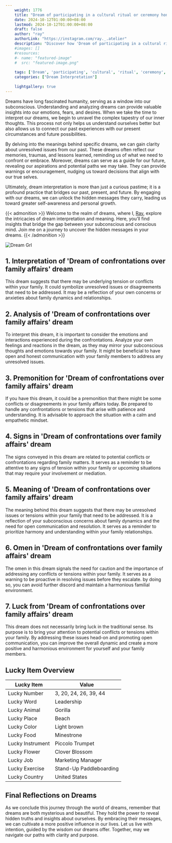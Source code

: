 ```yaml
---
    weight: 1776
    title: "Dream of participating in a cultural ritual or ceremony honoring your ancestors."  # Assuming 'title' column exists
    date: 2024-10-12T01:00:00+08:00
    lastmod: 2024-10-12T01:00:00+08:00
    draft: false
    author: "ray"
    authorLink: "https://instagram.com/ray._.atelier"
    description: "Discover how 'Dream of participating in a cultural ritual or ceremony honoring your ancestors.' can interpret your future and uncover its significant meanings in your life."
    #images: []
    #resources:
    #- name: "featured-image"
    #  src: "featured-image.png"
    
    tags: ['Dream', 'participating', 'cultural', 'ritual', 'ceremony', 'honoring', 'ancestors']
    categories: ["Dream Interpretation"]
    
    lightgallery: true
---
```

    
Dreams have long fascinated humanity, serving as a window into our subconscious. Understanding and analyzing dreams can provide valuable insights into our emotions, fears, and desires. When we take the time to interpret our dreams, we begin to unravel the complex tapestry of our inner thoughts. This process not only helps us understand ourselves better but also allows us to connect our past experiences with our present circumstances and future possibilities.

By delving into the meanings behind specific dreams, we can gain clarity about unresolved issues from our past. These dreams often reflect our memories, traumas, and lessons learned, reminding us of what we need to confront or embrace. Moreover, dreams can serve as a guide for our future, revealing our aspirations and potential paths we may take. They can provide warnings or encouragement, nudging us toward decisions that align with our true selves.

Ultimately, dream interpretation is more than just a curious pastime; it is a profound practice that bridges our past, present, and future. By engaging with our dreams, we can unlock the hidden messages they carry, leading us toward greater self-awareness and personal growth.

{{< admonition >}}
Welcome to the realm of dreams, where I, [Ray](https://instagram.com/ray._.atelier), explore the intricacies of dream interpretation and meaning. Here, you’ll find insights that bridge the gap between your subconscious and conscious mind. Join me on a journey to uncover the hidden messages in your dreams.
{{< /admonition >}}

![Dream Grl](https://cdn.pixabay.com/photo/2017/11/02/03/35/gothic-2910057_1280.jpg "Dream Grl")

## 1. Interpretation of 'Dream of confrontations over family affairs' dream
 This dream suggests that there may be underlying tension or conflicts within your family. It could symbolize unresolved issues or disagreements that need to be addressed. It may be a reflection of your own concerns or anxieties about family dynamics and relationships.

## 2. Analysis of 'Dream of confrontations over family affairs' dream
 To interpret this dream, it is important to consider the emotions and interactions experienced during the confrontations. Analyze your own feelings and reactions in the dream, as they may mirror your subconscious thoughts and emotions towards your family. It might be beneficial to have open and honest communication with your family members to address any unresolved issues.

## 3. Premonition for 'Dream of confrontations over family affairs' dream
 If you have this dream, it could be a premonition that there might be some conflicts or disagreements in your family affairs today. Be prepared to handle any confrontations or tensions that arise with patience and understanding. It is advisable to approach the situation with a calm and empathetic mindset.

## 4. Signs in 'Dream of confrontations over family affairs' dream
 The signs conveyed in this dream are related to potential conflicts or confrontations regarding family matters. It serves as a reminder to be attentive to any signs of tension within your family or upcoming situations that may require your involvement or mediation.

## 5. Meaning of 'Dream of confrontations over family affairs' dream
 The meaning behind this dream suggests that there may be unresolved issues or tensions within your family that need to be addressed. It is a reflection of your subconscious concerns about family dynamics and the need for open communication and resolution. It serves as a reminder to prioritize harmony and understanding within your family relationships.

## 6. Omen in 'Dream of confrontations over family affairs' dream
 The omen in this dream signals the need for caution and the importance of addressing any conflicts or tensions within your family. It serves as a warning to be proactive in resolving issues before they escalate. by doing so, you can avoid further discord and maintain a harmonious familial environment.

## 7. Luck from 'Dream of confrontations over family affairs' dream
 This dream does not necessarily bring luck in the traditional sense. Its purpose is to bring your attention to potential conflicts or tensions within your family. By addressing these issues head-on and promoting open communication, you can improve the overall dynamic and create a more positive and harmonious environment for yourself and your family members.

## Lucky Item Overview
| Lucky Item          | Value              |
|---------------|--------------------|
| Lucky Number        | 3, 20, 24, 26, 39, 44  |
| Lucky Word          | Leadership |
| Lucky Animal        | Gorilla |
| Lucky Place         | Beach     |
| Lucky Color         | Light brown     |
| Lucky Food          | Minestrone      |
| Lucky Instrument    | Piccolo Trumpet |
| Lucky Flower        | Clover Blossom    |
| Lucky Job           | Marketing Manager       |
| Lucky Exercise      | Stand-Up Paddleboarding  |
| Lucky Country       | United States    |


##  Final Reflections on Dreams

As we conclude this journey through the world of dreams, remember that dreams are both mysterious and beautiful. They hold the power to reveal hidden truths and insights about ourselves. By embracing their messages, we can cultivate a more positive influence in our lives. Let us live with intention, guided by the wisdom our dreams offer. Together, may we navigate our paths with clarity and purpose.
